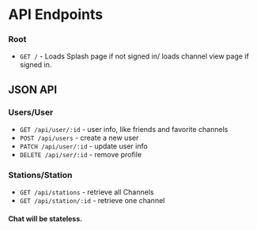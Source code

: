 # API Endpoints

### Root

* `GET /` - Loads Splash page if not signed in/ loads channel view page if signed in.

## JSON API

### Users/User

* `GET /api/user/:id` - user info, like friends and favorite channels
* `POST /api/users` - create a new user
* `PATCH /api/user/:id` - update user info
* `DELETE /api/ser/:id` - remove profile


### Stations/Station

* `GET /api/stations` - retrieve all Channels
* `GET /api/station/:id` - retrieve one channel

#### Chat will be stateless.
